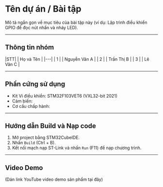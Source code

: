 # Tên dự án / Bài tập

Mô tả ngắn gọn về mục tiêu của bài tập này (ví dụ: Lập trình điều khiển GPIO để đọc nút nhấn và nháy LED).

---

## Thông tin nhóm

|STT| | Họ và Tên    |
|---|
| 1 | | Nguyễn Văn A |
| 2 | | Trần Thị B   |
| 3 | | Lê Văn C     |

---

## Phần cứng sử dụng

* Kit Vi điều khiển: STM32F103VET6 (VXL32-bit 2021)
* Cảm biến: 
* Cơ cấu chấp hành: 

---

## Hướng dẫn Build và Nạp code

1.  Mở project bằng STM32CubeIDE.
2.  Nhấn `Build` (Ctrl + B).
3.  Kết nối mạch nạp ST-Link và nhấn `Run` (F11) để nạp chương trình.

---
## Video Demo

(Dán link YouTube video demo sản phẩm tại đây)